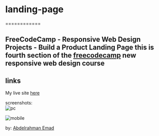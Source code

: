 # landing-page
============

FreeCodeCamp - Responsive Web Design Projects - Build a Product Landing Page
this is fourth section of the [freecodecamp](https://www.freecodecamp.org/learn/2022/responsive-web-design/build-a-product-landing-page-project/build-a-product-landing-page) new responsive web design course  
------

   
links  
----
My live site [here](https://3omeed.github.io/landing-page/)


screenshots:  
![pc]()  

![mobile]()

by: [Abdelrahman Emad](https://www.linkedin.com/in/abdelrahman-emad-57bb10237/)



















